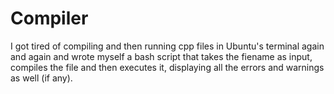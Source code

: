 # Compiler
I got tired of compiling and then running cpp files in Ubuntu's terminal again and again and wrote myself a bash script that takes the fiename as input, compiles the file and then executes it, displaying all the errors and warnings as well (if any).
